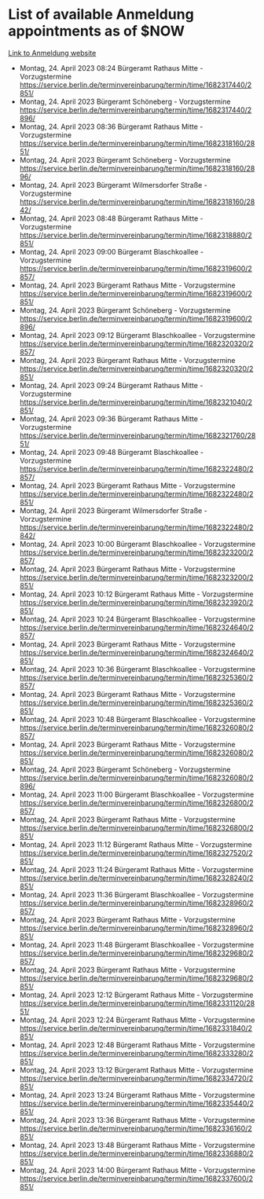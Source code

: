 # List of available Anmeldung appointments as of $NOW
[Link to Anmeldung website](https://service.berlin.de/terminvereinbarung/termin/tag.php?termin=1&anliegen[]=120686&dienstleisterlist=122210,122217,327316,122219,327312,122227,327314,122231,327346,122243,327348,122254,122252,329742,122260,329745,122262,329748,122271,327278,122273,327274,122277,327276,330436,122280,327294,122282,327290,122284,327292,122291,327270,122285,327266,122286,327264,122296,327268,150230,329760,122297,327286,122294,327284,122312,329763,122314,329775,122304,327330,122311,327334,122309,327332,317869,122281,327352,122279,329772,122283,122276,327324,122274,327326,122267,329766,122246,327318,122251,327320,122257,327322,122208,327298,122226,327300&herkunft=http%3A%2F%2Fservice.berlin.de%2Fdienstleistung%2F120686%2F)
- Montag, 24. April 2023 08:24 Bürgeramt Rathaus Mitte - Vorzugstermine https://service.berlin.de/terminvereinbarung/termin/time/1682317440/2851/
- Montag, 24. April 2023  Bürgeramt Schöneberg - Vorzugstermine https://service.berlin.de/terminvereinbarung/termin/time/1682317440/2896/
- Montag, 24. April 2023 08:36 Bürgeramt Rathaus Mitte - Vorzugstermine https://service.berlin.de/terminvereinbarung/termin/time/1682318160/2851/
- Montag, 24. April 2023  Bürgeramt Schöneberg - Vorzugstermine https://service.berlin.de/terminvereinbarung/termin/time/1682318160/2896/
- Montag, 24. April 2023  Bürgeramt Wilmersdorfer Straße - Vorzugstermine https://service.berlin.de/terminvereinbarung/termin/time/1682318160/2842/
- Montag, 24. April 2023 08:48 Bürgeramt Rathaus Mitte - Vorzugstermine https://service.berlin.de/terminvereinbarung/termin/time/1682318880/2851/
- Montag, 24. April 2023 09:00 Bürgeramt Blaschkoallee - Vorzugstermine https://service.berlin.de/terminvereinbarung/termin/time/1682319600/2857/
- Montag, 24. April 2023  Bürgeramt Rathaus Mitte - Vorzugstermine https://service.berlin.de/terminvereinbarung/termin/time/1682319600/2851/
- Montag, 24. April 2023  Bürgeramt Schöneberg - Vorzugstermine https://service.berlin.de/terminvereinbarung/termin/time/1682319600/2896/
- Montag, 24. April 2023 09:12 Bürgeramt Blaschkoallee - Vorzugstermine https://service.berlin.de/terminvereinbarung/termin/time/1682320320/2857/
- Montag, 24. April 2023  Bürgeramt Rathaus Mitte - Vorzugstermine https://service.berlin.de/terminvereinbarung/termin/time/1682320320/2851/
- Montag, 24. April 2023 09:24 Bürgeramt Rathaus Mitte - Vorzugstermine https://service.berlin.de/terminvereinbarung/termin/time/1682321040/2851/
- Montag, 24. April 2023 09:36 Bürgeramt Rathaus Mitte - Vorzugstermine https://service.berlin.de/terminvereinbarung/termin/time/1682321760/2851/
- Montag, 24. April 2023 09:48 Bürgeramt Blaschkoallee - Vorzugstermine https://service.berlin.de/terminvereinbarung/termin/time/1682322480/2857/
- Montag, 24. April 2023  Bürgeramt Rathaus Mitte - Vorzugstermine https://service.berlin.de/terminvereinbarung/termin/time/1682322480/2851/
- Montag, 24. April 2023  Bürgeramt Wilmersdorfer Straße - Vorzugstermine https://service.berlin.de/terminvereinbarung/termin/time/1682322480/2842/
- Montag, 24. April 2023 10:00 Bürgeramt Blaschkoallee - Vorzugstermine https://service.berlin.de/terminvereinbarung/termin/time/1682323200/2857/
- Montag, 24. April 2023  Bürgeramt Rathaus Mitte - Vorzugstermine https://service.berlin.de/terminvereinbarung/termin/time/1682323200/2851/
- Montag, 24. April 2023 10:12 Bürgeramt Rathaus Mitte - Vorzugstermine https://service.berlin.de/terminvereinbarung/termin/time/1682323920/2851/
- Montag, 24. April 2023 10:24 Bürgeramt Blaschkoallee - Vorzugstermine https://service.berlin.de/terminvereinbarung/termin/time/1682324640/2857/
- Montag, 24. April 2023  Bürgeramt Rathaus Mitte - Vorzugstermine https://service.berlin.de/terminvereinbarung/termin/time/1682324640/2851/
- Montag, 24. April 2023 10:36 Bürgeramt Blaschkoallee - Vorzugstermine https://service.berlin.de/terminvereinbarung/termin/time/1682325360/2857/
- Montag, 24. April 2023  Bürgeramt Rathaus Mitte - Vorzugstermine https://service.berlin.de/terminvereinbarung/termin/time/1682325360/2851/
- Montag, 24. April 2023 10:48 Bürgeramt Blaschkoallee - Vorzugstermine https://service.berlin.de/terminvereinbarung/termin/time/1682326080/2857/
- Montag, 24. April 2023  Bürgeramt Rathaus Mitte - Vorzugstermine https://service.berlin.de/terminvereinbarung/termin/time/1682326080/2851/
- Montag, 24. April 2023  Bürgeramt Schöneberg - Vorzugstermine https://service.berlin.de/terminvereinbarung/termin/time/1682326080/2896/
- Montag, 24. April 2023 11:00 Bürgeramt Blaschkoallee - Vorzugstermine https://service.berlin.de/terminvereinbarung/termin/time/1682326800/2857/
- Montag, 24. April 2023  Bürgeramt Rathaus Mitte - Vorzugstermine https://service.berlin.de/terminvereinbarung/termin/time/1682326800/2851/
- Montag, 24. April 2023 11:12 Bürgeramt Rathaus Mitte - Vorzugstermine https://service.berlin.de/terminvereinbarung/termin/time/1682327520/2851/
- Montag, 24. April 2023 11:24 Bürgeramt Rathaus Mitte - Vorzugstermine https://service.berlin.de/terminvereinbarung/termin/time/1682328240/2851/
- Montag, 24. April 2023 11:36 Bürgeramt Blaschkoallee - Vorzugstermine https://service.berlin.de/terminvereinbarung/termin/time/1682328960/2857/
- Montag, 24. April 2023  Bürgeramt Rathaus Mitte - Vorzugstermine https://service.berlin.de/terminvereinbarung/termin/time/1682328960/2851/
- Montag, 24. April 2023 11:48 Bürgeramt Blaschkoallee - Vorzugstermine https://service.berlin.de/terminvereinbarung/termin/time/1682329680/2857/
- Montag, 24. April 2023  Bürgeramt Rathaus Mitte - Vorzugstermine https://service.berlin.de/terminvereinbarung/termin/time/1682329680/2851/
- Montag, 24. April 2023 12:12 Bürgeramt Rathaus Mitte - Vorzugstermine https://service.berlin.de/terminvereinbarung/termin/time/1682331120/2851/
- Montag, 24. April 2023 12:24 Bürgeramt Rathaus Mitte - Vorzugstermine https://service.berlin.de/terminvereinbarung/termin/time/1682331840/2851/
- Montag, 24. April 2023 12:48 Bürgeramt Rathaus Mitte - Vorzugstermine https://service.berlin.de/terminvereinbarung/termin/time/1682333280/2851/
- Montag, 24. April 2023 13:12 Bürgeramt Rathaus Mitte - Vorzugstermine https://service.berlin.de/terminvereinbarung/termin/time/1682334720/2851/
- Montag, 24. April 2023 13:24 Bürgeramt Rathaus Mitte - Vorzugstermine https://service.berlin.de/terminvereinbarung/termin/time/1682335440/2851/
- Montag, 24. April 2023 13:36 Bürgeramt Rathaus Mitte - Vorzugstermine https://service.berlin.de/terminvereinbarung/termin/time/1682336160/2851/
- Montag, 24. April 2023 13:48 Bürgeramt Rathaus Mitte - Vorzugstermine https://service.berlin.de/terminvereinbarung/termin/time/1682336880/2851/
- Montag, 24. April 2023 14:00 Bürgeramt Rathaus Mitte - Vorzugstermine https://service.berlin.de/terminvereinbarung/termin/time/1682337600/2851/
